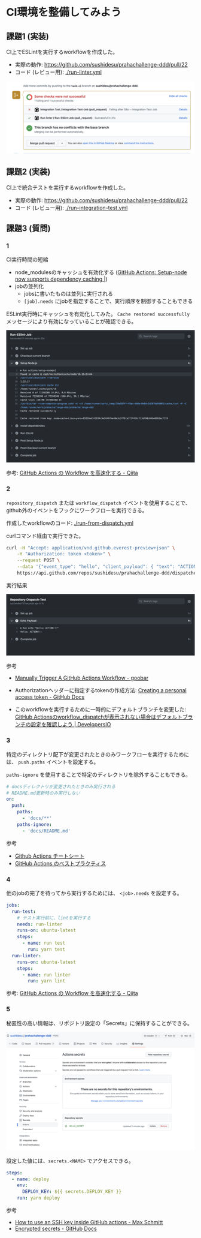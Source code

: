 # CI環境を整備してみよう

## 課題1 (実装)

CI上でESLintを実行するworkflowを作成した。

- 実際の動作: https://github.com/sushidesu/prahachallenge-ddd/pull/22
- コード (レビュー用): [./run-linter.yml](./run-linter.yml)

![actions](./images/actions.png)

## 課題2 (実装)

CI上で統合テストを実行するworkflowを作成した。

- 実際の動作: https://github.com/sushidesu/prahachallenge-ddd/pull/22
- コード (レビュー用): [./run-integration-test.yml](./run-integration-test.yml)

## 課題3 (質問)

### 1

CI実行時間の短縮

- node_modulesのキャッシュを有効化する ([GitHub Actions: Setup-node now supports dependency caching |](https://github.blog/changelog/2021-07-02-github-actions-setup-node-now-supports-dependency-caching/))
- jobの並列化
  - jobsに書いたものは並列に実行される
  - `[job].needs` にjobを指定することで、実行順序を制御することもできる

ESLint実行時にキャッシュを有効化してみた。 `Cache restored successfully` メッセージにより有効になっていることが確認できる。

![キャッシュ](./images/enable-cache.png)

参考: [GitHub Actions の Workflow を高速化する - Qiita](https://qiita.com/qualitia_cdev/items/407b0df9c0a0f0f45bbc)

### 2

`repository_dispatch` または `workflow_dispatch` イベントを使用することで、github外のイベントをフックにワークフローを実行できる。

作成したworkflowのコード: [./run-from-dispatch.yml](./run-from-dispatch.yml)

curlコマンド経由で実行できた。

```sh
curl -H "Accept: application/vnd.github.everest-preview+json" \
    -H "Authorization: token <token>" \
    --request POST \
    --data '{"event_type": "hello", "client_payload": { "text": "ACTION!!!"}}' \
    https://api.github.com/repos/sushidesu/prahachallenge-ddd/dispatches
```

実行結果

![repository_dispatch](./images/repository_dispatch.png)

参考

- [Manually Trigger A GitHub Actions Workflow - goobar](https://goobar.dev/manually-trigger-a-github-actions-workflow/)

- Authorizationヘッダーに指定するtokenの作成方法: [Creating a personal access token - GitHub Docs](https://docs.github.com/en/authentication/keeping-your-account-and-data-secure/creating-a-personal-access-token)
- このworkflowを実行するために一時的にデフォルトブランチを変更した: [GitHub Actionsのworkflow_dispatchが表示されない場合はデフォルトブランチの設定を確認しよう | DevelopersIO](https://dev.classmethod.jp/articles/github-actions-workflow-dispatch-default-branch/)

### 3

特定のディレクトリ配下が変更されたときのみワークフローを実行するためには、 `push.paths` イベントを設定する。

`paths-ignore` を使用することで特定のディレクトリを除外することもできる。


```yml
# docsディレクトリが変更されたときのみ実行される
# README.md更新時のみ実行しない
on:
  push:
    paths:
      - 'docs/**'
    paths-ignore:
      - 'docs/README.md'
```

参考

- [Github Actions チートシート](https://zenn.dev/masaaania/articles/c930f2f755a577)
- [GitHub Actions のベストプラクティス](https://zenn.dev/snowcait/scraps/9d9c47dc4d0414)

### 4

他のjobの完了を待ってから実行するためには、 `<job>.needs` を設定する。

```yml
jobs:
  run-test:
    # テスト実行前に、lintを実行する
    needs: run-linter
    runs-on: ubuntu-latest
    steps:
      - name: run test
        run: yarn test
  run-linter:
    runs-on: ubuntu-latest
    steps:
      - name: run linter
        run: yarn lint

```

参考: [GitHub Actions の Workflow を高速化する - Qiita](https://qiita.com/qualitia_cdev/items/407b0df9c0a0f0f45bbc)

### 5

秘匿性の高い情報は、リポジトリ設定の「Secrets」に保持することができる。

![secret](./images/hello-secret.png)

設定した値には、`secrets.<NAME>` でアクセスできる。

```yml
steps:
  - name: deploy
    env:
      DEPLOY_KEY: ${{ secrets.DEPLOY_KEY }}
    run: yarn deploy

```

参考

- [How to use an SSH key inside GitHub actions - Max Schmitt](https://maxschmitt.me/posts/github-actions-ssh-key/)
- [Encrypted secrets - GitHub Docs](https://docs.github.com/en/actions/security-guides/encrypted-secrets)
